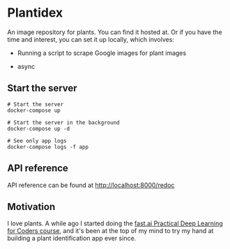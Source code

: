 # Plantidex

An image repository for plants.
You can find it hosted at.
Or if you have the time and interest, you can set it up locally, which involves:
 - Running a script to scrape Google images for plant images
 
 - async

## Start the server
```
# Start the server
docker-compose up

# Start the server in the background
docker-compose up -d

# See only app logs
docker-compose logs -f app
```

## API reference
API reference can be found at [http://localhost:8000/redoc](http://localhost:8000/redoc)

## Motivation
I love plants. A while ago I started doing the [fast.ai Practical Deep Learning for Coders course](https://course.fast.ai/), and it's been at the top of my mind to try my hand at building a plant identification app ever since.

